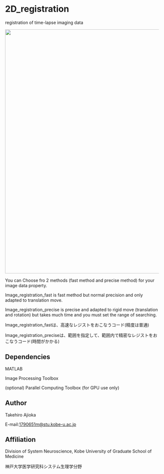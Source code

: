 # 2D_registration
registration of time-lapse imaging data

<img src="doc/demo.gif" width="800" align="below">


You can Choose fro 2 methods (fast method and precise method) for your image data property.

Image_registration_fast is fast method but normal precision and only adapted to translation move.

Image_registration_precise is precise and adapted to rigid move (translation and rotation) but takes much time and you must set the range of searching.

Image_registration_fastは、高速なレジストをおこなうコード(精度は普通)

Image_registration_preciseは、範囲を指定して、範囲内で精密なレジストをおこなうコード(時間がかかる)


## Dependencies
MATLAB

Image Processing Toolbox

(optional) Parallel Computing Toolbox (for GPU use only)


## Author
Takehiro Ajioka 

E-mail:1790651m@stu.kobe-u.ac.jp

## Affiliation

Division of System Neuroscience, Kobe University of Graduate School of Medicine

神戸大学医学研究科システム生理学分野
